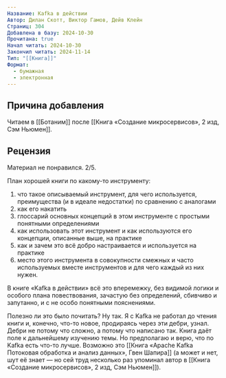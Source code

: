 ```yaml
---
Название: Kafka в действии
Автор: Дилан Скотт, Виктор Гамов, Дейв Клейн
Страниц: 304
Добавлена в базу: 2024-10-30
Прочитана: true
Начал читать: 2024-10-30
Закончил читать: 2024-11-14
Тип: "[[Книга]]"
Формат:
  - бумажная
  - электронная
---
```

## Причина добавления

Читаем в [[Ботаним]] после [[Книга «Создание микросервисов», 2 изд, Сэм Ньюмен]].

## Рецензия

Материал не понравился. 2/5.

План хорошей книги по какому-то инструменту:

1) что такое описываемый инструмент, для чего используется, преимущества (и в идеале недостатки) по сравнению с аналогами
2) как его накатить
3) глоссарий основных концепций в этом инструменте с простыми понятными определениями
4) как использовать этот инструмент и как используются его концепции, описанные выше, на практике
5) как и зачем это всё добро настраивается и используется на практике
6) место этого инструмента в совокупности смежных и часто используемых вместе инструментов и для чего каждый из них нужен.

В книге «Kafka в действии» всё это вперемежку, без видимой логики и особого плана повествования, зачастую без определений, сбивчиво и запутанно, и с не особо понятными пояснениями.

Полезно ли это было почитать? Ну так. Я с Kafka не работал до чтения книги и, конечно, что-то новое, продираясь через эти дебри, узнал. Дебри не потому что сложно, а потому что написано так. Книга даёт поле к дальнейшему изучению темы. Но предполагаю и верю, что по Kafka есть что-то лучше. Возможно это [[Книга «Apache Kafka Потоковая обработка и анализ данных», Гвен Шапира]] (а может и нет, шут её знает — но сей труд несколько раз упоминал автор в [[Книга «Создание микросервисов», 2 изд, Сэм Ньюмен]]).